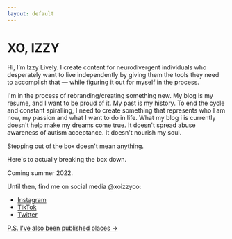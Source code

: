 ```yaml
---
layout: default
---
```


# XO, IZZY

Hi, I’m Izzy Lively. I create content for neurodivergent individuals who desperately want to live independently by giving them the tools they need to accomplish that — while figuring it out for myself in the process.

I'm in the process of rebranding/creating something new. My blog is my resume, and I want to be proud of it. My past is my history. To end the cycle and constant spiralling, I need to create something that represents who I am now, my passion and what I want to do in life. What my blog i is currently doesn't help make my dreams come true. It doesn't spread abuse awareness of autism acceptance. It doesn't nourish my soul.

Stepping out of the box doesn't mean anything.

Here's to actually breaking the box down.

Coming summer 2022.

Until then, find me on social media @xoizzyco:

* [Instagram](https://instagram.com/xoizzyco/)
* [TikTok](https://tiktok.com/@xoizzyco)
* [Twitter](https://twitter.com/xoizzyco)

[P.S. I've also been published places &rarr;](/tags/#press)
